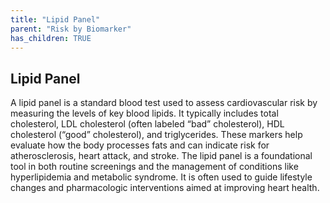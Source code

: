 ```yaml
---
title: "Lipid Panel"
parent: "Risk by Biomarker"
has_children: TRUE
---
```



## Lipid Panel


A lipid panel is a standard blood test used to assess cardiovascular risk by measuring the levels of key blood lipids. It typically includes total cholesterol, LDL cholesterol (often labeled “bad” cholesterol), HDL cholesterol (“good” cholesterol), and triglycerides. These markers help evaluate how the body processes fats and can indicate risk for atherosclerosis, heart attack, and stroke. The lipid panel is a foundational tool in both routine screenings and the management of conditions like hyperlipidemia and metabolic syndrome. It is often used to guide lifestyle changes and pharmacologic interventions aimed at improving heart health.


